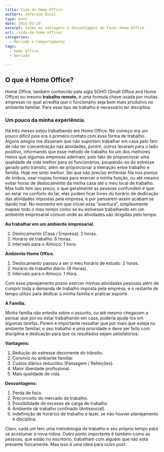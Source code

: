 ```yaml
---
title: Vida de Home Office
authors: Jeferson Diniz
type: post
date: 2015-03-19
excerpt: Saiba as vantagens e desvantagens de fazer Home Office.
url: /vida-de-home-office/
categories:
  - Mercado e Comportamento
tags:
  - home office
  - mercado

---
```

## O que é Home Office?

Home Office, também conhecido pela sigla SOHO (Small Office and Home Office) ou mesmo **trabalho remoto**, é uma formula chave usada por muitas empresas no qual acredita que o funcionário seja bem mais produtivo no ambiente familiar. Para esse tipo de trabalho é necessário ter disciplina.

### Um pouco da minha experiência.

Há três meses estou trabalhando em Home Office. No começo era um pouco difícil pois era o primeiro contato com essa forma de trabalho. Alguns amigos me disseram que não suportam trabalhar em casa pelo fato de não ter concentração nas atividades, porém, outros levaram para o lado positivo, informando que esse método de trabalho foi um dos melhores meios que algumas empresas aderiram, pelo fato de proporcionar uma qualidade de vida melhor para os funcionários, poupando-os do estresse gerado pelo trânsito, além de proporcionar a interação entre trabalho e família. Hoje me sinto melhor. Sei que não preciso enfrentar fila nos pontos de ônibus, usar roupas formais para exercer a minha função, ou até mesmo evitar horas de deslocamento da minha casa até o meu local de trabalho. Mas tudo tem seu preço, o que geralmente as pessoas confundem é que: ao estar no conforto do lar, elas podem ficar livres do horário de dedicação das atividades impostas pela empresa, e por pensarem assim acabam se dando mal. No momento em que iniciei essa “aventura”, simplesmente mapeei todo o meu tempo como se eu estivesse trabalhando em um ambiente empresarial comum onde as atividades são dirigidas pelo tempo.

**Ao trabalhar em um ambiente empresarial.**

  1. Deslocamento (Casa / Empresa): 2 horas.
  2. Horário de trabalho: 8 Horas.
  3. Intervalo para o Almoço: 1 hora.

**Ambiente Home Office.**

  1. Deslocamento passou a ser o meu horário de estudo: 2 horas.
  2. Horário de trabalho diário: (8 Horas).
  3. Intervalo para o Almoço: 1 Hora.

Com esse planejamento posso exercer minhas atividades pessoais além de cumprir toda a demanda de trabalho imposta pela empresa, e o restante de tempo utilizo para dedicar a minha família e praticar esporte.

**A Família.**

Minha família não entedia sobre o assunto, ou até mesmo chegavam a pensar que por eu estar trabalhando em casa, poderia ajuda-los em algumas tarefas. Porem e importante ressaltar que por mais que esteja no ambiente familiar, o seu trabalho e uma prioridade e deve ser feito com disciplina e dedicação para que os resultados sejam satisfatórios.

**Vantagens:**

  1. Redução do estresse decorrente do trânsito.
  2. Convívio no ambiente familiar.
  3. Custos diários reduzidos (Passagem / Refeições).
  4. Maior liberdade profissional.
  5. Mais qualidade de vida.

**Desvantagens:**

  1. Perda de foco.
  2. Preconceito do mercado de trabalho.
  3. Possibilidade de excesso de carga de trabalho
  4. Ambiente de trabalho confinado (Antissocial).
  5. Indefinição de horários de trabalho e lazer, se não houver planejamento e disciplina.

Claro, cada um tem uma metodologia de trabalho e seu próprio tempo para se acostumar a nova rotina. Outro ponto importante é também como as pessoas, que estão no escritório, trabalham com alguém que não está presente fisicamente. Mas isso é uma ideia para outro post.